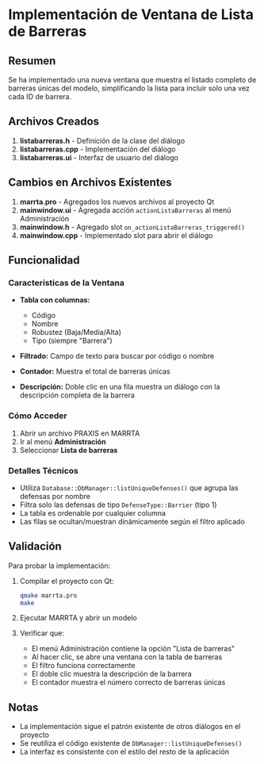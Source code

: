 # Implementación de Ventana de Lista de Barreras

## Resumen

Se ha implementado una nueva ventana que muestra el listado completo de barreras únicas del modelo, simplificando la lista para incluir solo una vez cada ID de barrera.

## Archivos Creados

1. **listabarreras.h** - Definición de la clase del diálogo
2. **listabarreras.cpp** - Implementación del diálogo
3. **listabarreras.ui** - Interfaz de usuario del diálogo

## Cambios en Archivos Existentes

1. **marrta.pro** - Agregados los nuevos archivos al proyecto Qt
2. **mainwindow.ui** - Agregada acción `actionListaBarreras` al menú Administración
3. **mainwindow.h** - Agregado slot `on_actionListaBarreras_triggered()`
4. **mainwindow.cpp** - Implementado slot para abrir el diálogo

## Funcionalidad

### Características de la Ventana

- **Tabla con columnas:**
  - Código
  - Nombre
  - Robustez (Baja/Media/Alta)
  - Tipo (siempre "Barrera")

- **Filtrado:** Campo de texto para buscar por código o nombre

- **Contador:** Muestra el total de barreras únicas

- **Descripción:** Doble clic en una fila muestra un diálogo con la descripción completa de la barrera

### Cómo Acceder

1. Abrir un archivo PRAXIS en MARRTA
2. Ir al menú **Administración**
3. Seleccionar **Lista de barreras**

### Detalles Técnicos

- Utiliza `Database::DbManager::listUniqueDefenses()` que agrupa las defensas por nombre
- Filtra solo las defensas de tipo `DefenseType::Barrier` (tipo 1)
- La tabla es ordenable por cualquier columna
- Las filas se ocultan/muestran dinámicamente según el filtro aplicado

## Validación

Para probar la implementación:

1. Compilar el proyecto con Qt:
   ```bash
   qmake marrta.pro
   make
   ```

2. Ejecutar MARRTA y abrir un modelo

3. Verificar que:
   - El menú Administración contiene la opción "Lista de barreras"
   - Al hacer clic, se abre una ventana con la tabla de barreras
   - El filtro funciona correctamente
   - El doble clic muestra la descripción de la barrera
   - El contador muestra el número correcto de barreras únicas

## Notas

- La implementación sigue el patrón existente de otros diálogos en el proyecto
- Se reutiliza el código existente de `DbManager::listUniqueDefenses()`
- La interfaz es consistente con el estilo del resto de la aplicación
